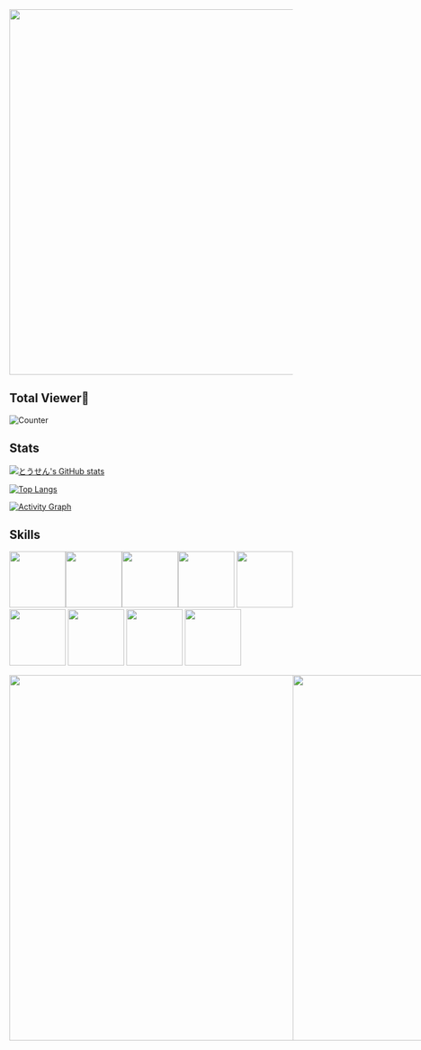 <div align="center">
  <img src="https://media1.giphy.com/media/XCxjzveGa47DOd8zuq/giphy.gif?cid=ecf05e47k1ubicczeijyqawfgiwi52moisc7vut2fdcd9dik&rid=giphy.gif&ct=g" width="650">
</div>

## Total Viewer👀
![Counter](https://profile-counter.glitch.me/tousen1313/count.svg)

## Stats

[![とうせん's GitHub stats](https://github-readme-stats.vercel.app/api?username=tousen1313&theme=vue-dark&show_icons=true)](https://github.com/tousen1313/github-readme-stats)

[![Top Langs](https://github-readme-stats.vercel.app/api/top-langs/?username=tousen1313&theme=vue-dark&show_icons=true&layout=compact)](https://github.com/tousen1313/github-readme-stats)

<div>
  <a href="https://github.com/tousen1313/github-readme-activity-graph">
  <img alt="Activity Graph" src="https://activity-graph.herokuapp.com/graph?username=tousen1313&bg_color=0D1117&color=5BCDEC&line=5BCDEC&point=FFFFFF&hide_border=true" /></a>
  
</div>


## Skills

 <img src="https://media1.giphy.com/media/XAxylRMCdpbEWUAvr8/giphy.gif?cid=ecf05e477gte38qoxxm3b0fjdn6dia6tcptwu9ysx5xybs9y&rid=giphy.gif&ct=s" width="100"><img src="https://media3.giphy.com/media/fsEaZldNC8A1PJ3mwp/giphy.gif" width="100"><img src="https://media3.giphy.com/media/ln7z2eWriiQAllfVcn/200w.webp" width="100"><img src="https://i.giphy.com/media/eNAsjO55tPbgaor7ma/200w.webp" width="100">
 <img src="https://i.giphy.com/media/VgGthkhUvGgOit7Y9i/200.webp" width="100">
 <img src="https://media.giphy.com/media/XEDIHHp3i8bVoEdxd7/giphy.gif" width="100">
 <img src="https://media3.giphy.com/media/kdFc8fubgS31b8DsVu/giphy.webp" width="100">
 <img src="https://i.giphy.com/media/KzJkzjggfGN5Py6nkT/200.webp" width="100">
 <img src="https://i.giphy.com/media/IdyAQJVN2kVPNUrojM/200.webp" width="100">
 
<div dir="auto" style="
    display: flex;
">
  <img src="https://media.giphy.com/media/naiatn5LxTOsU/giphy.gif" width="650">
  <img src="https://media.giphy.com/media/bqSkJ4IwNcoZG/giphy.gif" width="650">
  
</div>
